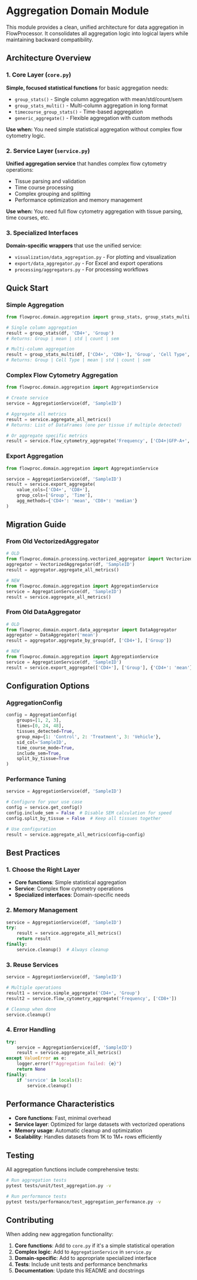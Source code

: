 # Aggregation Domain Module

This module provides a clean, unified architecture for data aggregation in FlowProcessor. It consolidates all aggregation logic into logical layers while maintaining backward compatibility.

## Architecture Overview

### 1. Core Layer (`core.py`)
**Simple, focused statistical functions** for basic aggregation needs:
- `group_stats()` - Single column aggregation with mean/std/count/sem
- `group_stats_multi()` - Multi-column aggregation in long format
- `timecourse_group_stats()` - Time-based aggregation
- `generic_aggregate()` - Flexible aggregation with custom methods

**Use when:** You need simple statistical aggregation without complex flow cytometry logic.

### 2. Service Layer (`service.py`)
**Unified aggregation service** that handles complex flow cytometry operations:
- Tissue parsing and validation
- Time course processing
- Complex grouping and splitting
- Performance optimization and memory management

**Use when:** You need full flow cytometry aggregation with tissue parsing, time courses, etc.

### 3. Specialized Interfaces
**Domain-specific wrappers** that use the unified service:
- `visualization/data_aggregation.py` - For plotting and visualization
- `export/data_aggregator.py` - For Excel and export operations
- `processing/aggregators.py` - For processing workflows

## Quick Start

### Simple Aggregation
```python
from flowproc.domain.aggregation import group_stats, group_stats_multi

# Single column aggregation
result = group_stats(df, 'CD4+', 'Group')
# Returns: Group | mean | std | count | sem

# Multi-column aggregation
result = group_stats_multi(df, ['CD4+', 'CD8+'], 'Group', 'Cell Type', 'Frequency')
# Returns: Group | Cell Type | mean | std | count | sem
```

### Complex Flow Cytometry Aggregation
```python
from flowproc.domain.aggregation import AggregationService

# Create service
service = AggregationService(df, 'SampleID')

# Aggregate all metrics
result = service.aggregate_all_metrics()
# Returns: List of DataFrames (one per tissue if multiple detected)

# Or aggregate specific metrics
result = service.flow_cytometry_aggregate('Frequency', ['CD4+|GFP-A+', 'CD8+|GFP-A+'])
```

### Export Aggregation
```python
from flowproc.domain.aggregation import AggregationService

service = AggregationService(df, 'SampleID')
result = service.export_aggregate(
    value_cols=['CD4+', 'CD8+'],
    group_cols=['Group', 'Time'],
    agg_methods={'CD4+': 'mean', 'CD8+': 'median'}
)
```

## Migration Guide

### From Old VectorizedAggregator
```python
# OLD
from flowproc.domain.processing.vectorized_aggregator import VectorizedAggregator
aggregator = VectorizedAggregator(df, 'SampleID')
result = aggregator.aggregate_all_metrics()

# NEW
from flowproc.domain.aggregation import AggregationService
service = AggregationService(df, 'SampleID')
result = service.aggregate_all_metrics()
```

### From Old DataAggregator
```python
# OLD
from flowproc.domain.export.data_aggregator import DataAggregator
aggregator = DataAggregator('mean')
result = aggregator.aggregate_by_group(df, ['CD4+'], ['Group'])

# NEW
from flowproc.domain.aggregation import AggregationService
service = AggregationService(df, 'SampleID')
result = service.export_aggregate(['CD4+'], ['Group'], {'CD4+': 'mean'})
```

## Configuration Options

### AggregationConfig
```python
config = AggregationConfig(
    groups=[1, 2, 3],
    times=[0, 24, 48],
    tissues_detected=True,
    group_map={1: 'Control', 2: 'Treatment', 3: 'Vehicle'},
    sid_col='SampleID',
    time_course_mode=True,
    include_sem=True,
    split_by_tissue=True
)
```

### Performance Tuning
```python
service = AggregationService(df, 'SampleID')

# Configure for your use case
config = service.get_config()
config.include_sem = False  # Disable SEM calculation for speed
config.split_by_tissue = False  # Keep all tissues together

# Use configuration
result = service.aggregate_all_metrics(config=config)
```

## Best Practices

### 1. Choose the Right Layer
- **Core functions**: Simple statistical aggregation
- **Service**: Complex flow cytometry operations
- **Specialized interfaces**: Domain-specific needs

### 2. Memory Management
```python
service = AggregationService(df, 'SampleID')
try:
    result = service.aggregate_all_metrics()
    return result
finally:
    service.cleanup()  # Always cleanup
```

### 3. Reuse Services
```python
service = AggregationService(df, 'SampleID')

# Multiple operations
result1 = service.simple_aggregate('CD4+', 'Group')
result2 = service.flow_cytometry_aggregate('Frequency', ['CD8+'])

# Cleanup when done
service.cleanup()
```

### 4. Error Handling
```python
try:
    service = AggregationService(df, 'SampleID')
    result = service.aggregate_all_metrics()
except ValueError as e:
    logger.error(f"Aggregation failed: {e}")
    return None
finally:
    if 'service' in locals():
        service.cleanup()
```

## Performance Characteristics

- **Core functions**: Fast, minimal overhead
- **Service layer**: Optimized for large datasets with vectorized operations
- **Memory usage**: Automatic cleanup and optimization
- **Scalability**: Handles datasets from 1K to 1M+ rows efficiently

## Testing

All aggregation functions include comprehensive tests:
```bash
# Run aggregation tests
pytest tests/unit/test_aggregation.py -v

# Run performance tests
pytest tests/performance/test_aggregation_performance.py -v
```

## Contributing

When adding new aggregation functionality:

1. **Core functions**: Add to `core.py` if it's a simple statistical operation
2. **Complex logic**: Add to `AggregationService` in `service.py`
3. **Domain-specific**: Add to appropriate specialized interface
4. **Tests**: Include unit tests and performance benchmarks
5. **Documentation**: Update this README and docstrings
